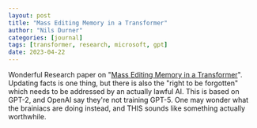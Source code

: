 ```yaml
---
layout: post
title: "Mass Editing Memory in a Transformer"
author: "Nils Durner"
categories: [journal]
tags: [transformer, research, microsoft, gpt]
date: 2023-04-22
---
```


Wonderful Research paper on "[Mass Editing Memory in a Transformer](https://memit.baulab.info/)". Updating facts is one thing, but there is also the "right to be forgotten" which needs to be addressed by an actually lawful AI. This is based on GPT-2, and OpenAI say they're not training GPT-5. One may wonder what the brainiacs are doing instead, and THIS sounds like something actually worthwhile.